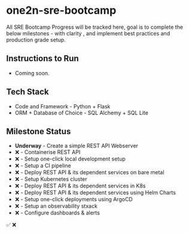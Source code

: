 # one2n-sre-bootcamp
All SRE Bootcamp Progress will be tracked here, goal is to complete the below milestones - with clarity , and implement best practices and production grade setup. 


## Instructions to Run 
- Coming soon.

## Tech Stack
- Code and Framework - Python + Flask
- ORM + Database of Choice - SQL Alchemy + SQL Lite



## Milestone Status 
- **Underway** - Create a simple REST API Webserver
- ❌ - Containerise REST API
- ❌ - Setup one-click local development setup
- ❌ - Setup a CI pipeline
- ❌ - Deploy REST API & its dependent services on bare metal
- ❌ - Setup Kubernetes cluster
- ❌ - Deploy REST API & its dependent services in K8s
- ❌ - Deploy REST API & its dependent services using Helm Charts
- ❌ - Setup one-click deployments using ArgoCD
- ❌ - Setup an observability stxack
- ❌ - Configure dashboards & alerts

 ✅
 ❌
